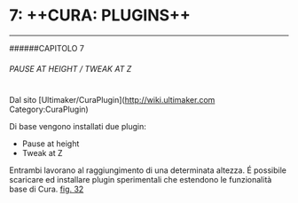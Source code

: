 # 7: ++CURA: PLUGINS++
---

######CAPITOLO 7
###### PAUSE AT HEIGHT / TWEAK AT Z

# 


Dal sito [Ultimaker/CuraPlugin](http://wiki.ultimaker.com Category:CuraPlugin)

Di base vengono installati due plugin:
* Pause at height
* Tweak at Z

Entrambi lavorano al raggiungimento di una determinata altezza.
É possibile scaricare ed installare plugin sperimentali che estendono le funzionalità base di Cura. 
[fig. 32](img/figura32.jpg)

